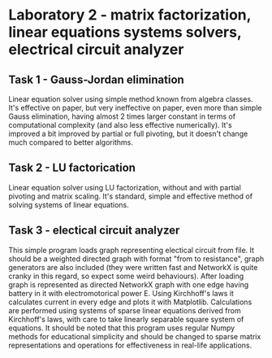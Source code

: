 # Laboratory 2 - matrix factorization, linear equations systems solvers, electrical circuit analyzer

## Task 1 - Gauss-Jordan elimination
Linear equation solver using simple method known from algebra classes. It's effective on paper, but 
very ineffective on paper, even more than simple Gauss elimination, having almost 2 times larger 
constant in terms of computational complexity (and also less effective numerically). It's improved 
a bit improved by partial or full pivoting, but it doesn't change much compared to better algorithms.

## Task 2 - LU factorication
Linear equation solver using LU factorization, without and with partial pivoting and matrix scaling. 
It's standard, simple and effective method of solving systems of linear equations.

## Task 3 - electical circuit analyzer
This simple program loads graph representing electical circuit from file. It should be a weighted 
directed graph with format "from to resistance", graph generators are also included (they were written 
fast and NetworkX is quite cranky in this regard, so expect some weird behaviours). 
After loading graph is represented as directed NetworkX graph with one edge having battery in it with 
electromotorical power E. Using Kirchhoff's laws it calculates current in every edge and plots it with Matplotlib. 
Calculations are performed using systems of sparse linear equations derived from Kirchhoff's laws, with care to take 
linearly separable square system of equations. It should be noted that this program uses regular Numpy methods for 
educational simplicity and should be changed to sparse matrix representations and operations for effectiveness in 
real-life applications.